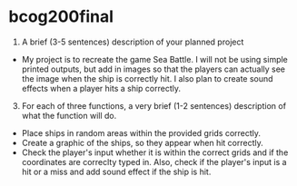 # bcog200final
1. A brief (3-5 sentences) description of your planned project
  - My project is to recreate the game Sea Battle. I will not be using simple printed outputs,
    but add in images so that the players can actually see the image when the ship is correctly hit.
    I also plan to create sound effects when a player hits a ship correctly.
3. For each of three functions, a very brief (1-2 sentences) description of what the function will do.
  - Place ships in random areas within the provided grids correctly.
  - Create a graphic of the ships, so they appear when hit correctly. 
  - Check the player's input whether it is within the correct grids and if the coordinates are correclty typed in.
     Also, check if the player's input is a hit or a miss and add sound effect if the ship is hit. 
